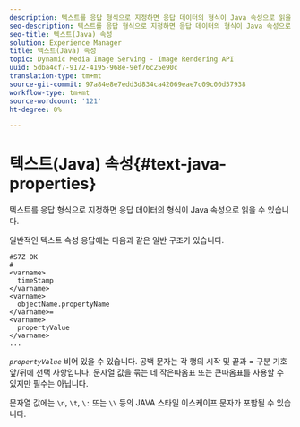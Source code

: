 ```yaml
---
description: 텍스트를 응답 형식으로 지정하면 응답 데이터의 형식이 Java 속성으로 읽을 수 있습니다.
seo-description: 텍스트를 응답 형식으로 지정하면 응답 데이터의 형식이 Java 속성으로 읽을 수 있습니다.
seo-title: 텍스트(Java) 속성
solution: Experience Manager
title: 텍스트(Java) 속성
topic: Dynamic Media Image Serving - Image Rendering API
uuid: 5dba4cf7-9172-4195-968e-9ef76c25e90c
translation-type: tm+mt
source-git-commit: 97a84e8e7edd3d834ca42069eae7c09c00d57938
workflow-type: tm+mt
source-wordcount: '121'
ht-degree: 0%

---
```



# 텍스트(Java) 속성{#text-java-properties}

텍스트를 응답 형식으로 지정하면 응답 데이터의 형식이 Java 속성으로 읽을 수 있습니다.

일반적인 텍스트 속성 응답에는 다음과 같은 일반 구조가 있습니다.

```
#S7Z OK
#
<varname>
  timeStamp
</varname>
<varname>
  objectName.propertyName
</varname>=
<varname>
  propertyValue
</varname>
...
```

*`propertyValue`* 비어 있을 수 있습니다. 공백 문자는 각 행의 시작 및 끝과 = 구분 기호 앞/뒤에 선택 사항입니다. 문자열 값을 묶는 데 작은따옴표 또는 큰따옴표를 사용할 수 있지만 필수는 아닙니다.

문자열 값에는 `\n`, `\t`, `\:` 또는 `\\` 등의 JAVA 스타일 이스케이프 문자가 포함될 수 있습니다.
